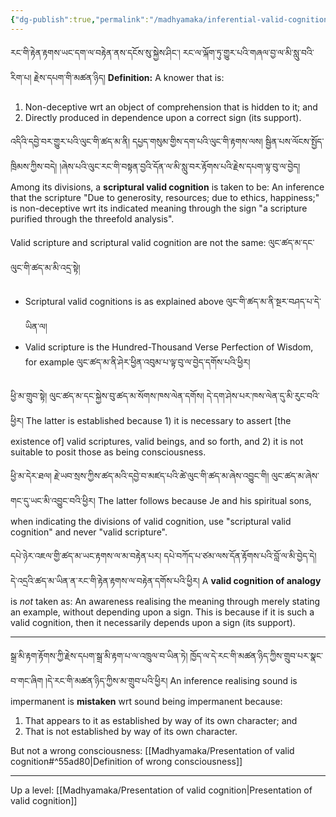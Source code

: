 ```yaml
---
{"dg-publish":true,"permalink":"/madhyamaka/inferential-valid-cognition/"}
---
```


རང་གི་རྟེན་རྟགས་ཡང་དག་ལ་བརྟེན་ནས་དངོས་སུ་སྐྱེས་ཤིང་། རང་ལ་ལྐོག་ཏུ་གྱུར་པའི་གཞལ་བྱ་ལ་མི་སླུ་བའི་རིག་པ། རྗེས་དཔག་གི་མཚན་ཉིད།
**Definition:** A knower that is:
1. Non-deceptive wrt an object of comprehension that is hidden to it; and
2. Directly produced in dependence upon a correct sign (its support).

འདིའི་དབྱེ་བར་གྱུར་པའི་ལུང་གི་ཚད་མ་ནི། དཔྱད་གསུམ་གྱིས་དག་པའི་ལུང་གི་རྟགས་ལས། 
སྦྱིན་པས་ལོངས་སྤྱོད་ཁྲིམས་ཀྱིས་བདེ། །ཞེས་པའི་ལུང་རང་གི་བསྟན་བྱའི་དོན་ལ་མི་སླུ་བར་རྟོགས་པའི་རྗེས་དཔག་ལྟ་བུ་ལ་བྱེད། 
Among its divisions, a **scriptural valid cognition** is taken to be: An inference that the scripture "Due to generosity, resources; due to ethics, happiness;" is non-deceptive wrt its indicated meaning through the sign "a scripture purified through the threefold analysis".

Valid scripture and scriptural valid cognition are not the same: ལུང་ཚད་མ་དང་ལུང་གི་ཚད་མ་མི་འདྲ་སྟེ། 
- Scriptural valid cognitions is as explained above ལུང་གི་ཚད་མ་ནི་སྔར་བཤད་པ་དེ་ཡིན་ལ།
- Valid scripture is the Hundred-Thousand Verse Perfection of Wisdom, for example
  ལུང་ཚད་མ་ནི་ཤེར་ཕྱིན་འབུམ་པ་ལྟ་བུ་ལ་བྱེད་དགོས་པའི་ཕྱིར།
 
ཕྱི་མ་གྲུབ་སྟེ། ལུང་ཚད་མ་དང་སྐྱེས་བུ་ཚད་མ་སོགས་ཁས་ལེན་དགོས། དེ་དག་ཤེས་པར་ཁས་ལེན་དུ་མི་རུང་བའི་ཕྱིར། 
The latter is established because 1) it is necessary to assert [the existence of] valid scriptures, valid beings, and so forth, and 2) it is not suitable to posit those as being consciousness.

ཕྱི་མ་དེར་ཐལ། རྗེ་ཡབ་སྲས་ཀྱིས་ཚད་མའི་དབྱེ་བ་མཛད་པའི་ཚེ་ལུང་གི་ཚད་མ་ཞེས་འབྱུང་གི། ལུང་ཚད་མ་ཞེས་གང་དུ་ཡང་མི་འབྱུང་བའི་ཕྱིར། 
The latter follows because Je and his spiritual sons, when indicating the divisions of valid cognition, use "scriptural valid cognition" and never "valid scripture".

དཔེ་ཉེར་འཇལ་གྱི་ཚད་མ་ཡང་རྟགས་ལ་མ་བརྟེན་པར། དཔེ་བཀོད་པ་ཙམ་ལས་དོན་རྟོགས་པའི་བློ་ལ་མི་བྱེད་དེ། 
དེ་འདྲའི་ཚད་མ་ཡིན་ན་རང་གི་རྟེན་རྟགས་ལ་བརྟེན་དགོས་པའི་ཕྱིར།
A **valid cognition of analogy** is *not* taken as: An awareness realising the meaning through merely stating an example, without depending upon a sign. This is because if it is such a valid cognition, then it necessarily depends upon a sign (its support).

---
སྒྲ་མི་རྟག་རྟོགས་ཀྱི་རྗེས་དཔག་སྒྲ་མི་རྟག་པ་ལ་འཁྲུལ་བ་ཡིན་ཏེ། ཁྱོད་ལ་དེ་རང་གི་མཚན་ཉིད་ཀྱིས་གྲུབ་པར་སྣང་བ་གང་ཞིག །དེ་རང་གི་མཚན་ཉིད་ཀྱིས་མ་གྲུབ་པའི་ཕྱིར།
An inference realising sound is impermanent is **mistaken** wrt sound being impermanent because:
1. That appears to it as established by way of its own character; and
2. That is not established by way of its own character.

But not a wrong consciousness: [[Madhyamaka/Presentation of valid cognition#^55ad80\|Definition of wrong consciousness]]


---
Up a level: [[Madhyamaka/Presentation of valid cognition\|Presentation of valid cognition]]